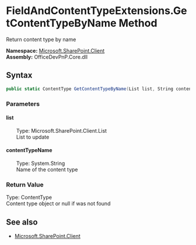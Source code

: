 # FieldAndContentTypeExtensions.GetContentTypeByName Method  
Return content type by name  

**Namespace:** [Microsoft.SharePoint.Client](Microsoft.SharePoint.Client.md)  
**Assembly:** OfficeDevPnP.Core.dll  
## Syntax
```C#
public static ContentType GetContentTypeByName(List list, String contentTypeName)
```
### Parameters
#### list  
&emsp;&emsp;Type: Microsoft.SharePoint.Client.List  
&emsp;&emsp;List to update  

#### contentTypeName  
&emsp;&emsp;Type: System.String  
&emsp;&emsp;Name of the content type  

### Return Value
Type: ContentType  
Content type object or null if was not found

## See also
- [Microsoft.SharePoint.Client](Microsoft.SharePoint.Client.md)
